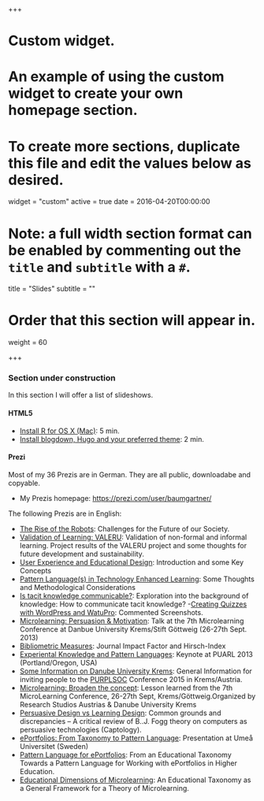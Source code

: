 +++
# Custom widget.
# An example of using the custom widget to create your own homepage section.
# To create more sections, duplicate this file and edit the values below as desired.
widget = "custom"
active = true
date = 2016-04-20T00:00:00

# Note: a full width section format can be enabled by commenting out the `title` and `subtitle` with a `#`.
title = "Slides"
subtitle = ""

# Order that this section will appear in.
weight = 60

+++
### Section under construction

In this section I will offer a list of slideshows.

#### HTML5

- [Install R for OS X (Mac)](/slide/install-r-mac.html): 5 min.
- [Install blogdown, Hugo and your preferred theme](/slide/install-blogdown.html): 2 min.

#### Prezi

Most of my 36 Prezis are in German. They are all public, downloadabe and copyable.

- My Prezis homepage: https://prezi.com/user/baumgartner/

The following Prezis are in English:

- [The Rise of the Robots](https://prezi.com/jtf6e8vgzfby/the-rise-of-the-robots/): Challenges for the Future of our Society.
- [Validation of Learning: VALERU](https://prezi.com/4fzqtpt3gayg/validation-of-learning-valeru/): Validation of non-formal and informal learning. Project results of the VALERU project and some thoughts for future development and sustainability.
- [User Experience and Educational Design](https://prezi.com/im9qfaesc1kh/user-experience-and-educational-design/): Introduction and some Key Concepts
- [Pattern Language(s) in Technology Enhanced Learning](https://prezi.com/eadauiwxb8g_/pattern-language-in-technology-enhanced-learning/): Some Thoughts and Methodological Considerations
- [Is tacit knowledge communicable?](https://prezi.com/h4kxnh3ynpzg/is-tacit-knowledge-communicable/): Exploration into the background of knowledge: How to communicate tacit knowledge?
-[Creating Quizzes with WordPress and WatuPro](https://prezi.com/q-a5z3w5kgu4/creating-quizzes-with-watupro/): Commented Screenshots.
- [Microlearning: Persuasion & Motivation](https://prezi.com/niyhsxu6u_yd/microlearning-persuasion-motivation/): Talk at the 7th Microlearning Conference at Danbue University Krems/Stift Göttweig (26-27th Sept. 2013)
- [Bibliometric Measures](https://prezi.com/fp_gqpjh_hof/bibliometric-measures/): Journal Impact Factor and Hirsch-Index
- [Experiental Knowledge and Pattern Languages](https://prezi.com/kzh9xg0t82zj/experiental-knowledge-and-pattern-languages/): Keynote at PUARL 2013 (Portland/Oregon, USA)
- [Some Information on Danube University Krems](https://prezi.com/wby9amu63qau/danube-university-krems/): General Information for inviting people to the [PURPLSOC](https://www.purplsoc.org/) Conference 2015 in Krems/Austria.
- [Microlearning: Broaden the concept](https://prezi.com/tdtxtyqymgk4/microlearning-broaden-the-concept/): Lesson learned from the 7th MicroLearning Conference, 26-27th Sept, Krems/Göttweig.Organized by Research Studios Austrias & Danube University Krems
- [Persuasive Design vs Learning Design](https://prezi.com/fcdpnqtixbjw/persuasive-design-vs-learning-design/): Common grounds and discrepancies – A critical review of B..J. Fogg theory on computers as persuasive technologies (Captology).
- [ePortfolios: From Taxonomy to Pattern Language](https://prezi.com/dmezzw3ul80d/eportfolios-from-taxonomy-to-pattern-language/): Presentation at Umeå Universitet (Sweden)
- [Pattern Language for ePortfolios](https://prezi.com/em2avk6tuw80/pattern-language-for-eportfolios/): From an Educational Taxonomy Towards a Pattern Language for Working with ePortfolios in Higher Education.
- [Educational Dimensions of Microlearning](https://prezi.com/wezfw3ndlhm8/educational-dimensions-of-microlearning/): An Educational Taxonomy as a General Framework for a Theory of Microlearning.
